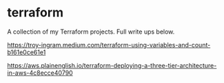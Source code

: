# terraform

A collection of my Terraform projects. Full write ups below.


https://troy-ingram.medium.com/terraform-using-variables-and-count-b161e0ce61e1

https://aws.plainenglish.io/terraform-deploying-a-three-tier-architecture-in-aws-4c8ecce40790
